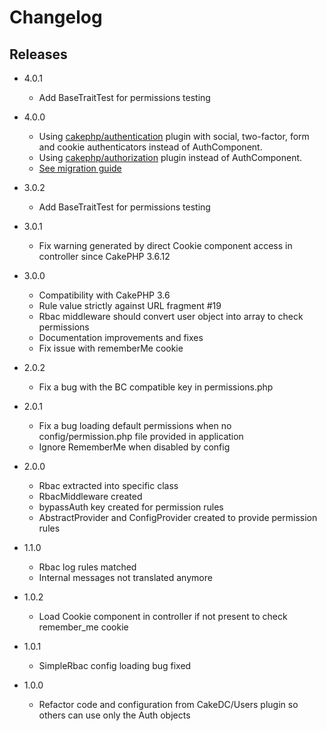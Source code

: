 Changelog
=========

Releases
--------

* 4.0.1
  * Add BaseTraitTest for permissions testing
* 4.0.0
  * Using [cakephp/authentication](Docs/Documentation/Authentication.md) plugin with social,
   two-factor, form and cookie authenticators instead of AuthComponent.
  * Using [cakephp/authorization](Docs/Documentation/Authorization.md) plugin  instead of AuthComponent.
  * [See migration guide](Docs/Documentation/MigrationGuide.md)
* 3.0.2
  * Add BaseTraitTest for permissions testing
* 3.0.1
  * Fix warning generated by direct Cookie component access in controller since CakePHP 3.6.12

* 3.0.0
  * Compatibility with CakePHP 3.6
  * Rule value strictly against URL fragment #19
  * Rbac middleware should convert user object into array to check permissions
  * Documentation improvements and fixes
  * Fix issue with rememberMe cookie

* 2.0.2
  * Fix a bug with the BC compatible key in permissions.php

* 2.0.1
  * Fix a bug loading default permissions when no config/permission.php file provided in application
  * Ignore RememberMe when disabled by config

* 2.0.0
  * Rbac extracted into specific class
  * RbacMiddleware created
  * bypassAuth key created for permission rules
  * AbstractProvider and ConfigProvider created to provide permission rules

* 1.1.0
  * Rbac log rules matched
  * Internal messages not translated anymore

* 1.0.2
  * Load Cookie component in controller if not present to check remember_me cookie

* 1.0.1
  * SimpleRbac config loading bug fixed

* 1.0.0
  * Refactor code and configuration from CakeDC/Users plugin so others can use only the Auth objects
